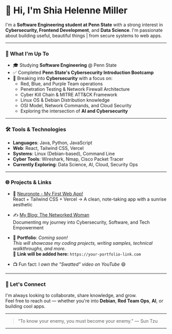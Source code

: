 # 👋 Hi, I'm Shia Helenne Miller

I'm a **Software Engineering student at Penn State** with a strong interest in **Cybersecurity, Frontend Development**, and **Data Science**. I'm passionate about building useful, beautiful things | from secure systems to web apps.

---

### 🌱 What I'm Up To
- 🎓 Studying **Software Engineering** @ Penn State  
- ✅ Completed **Penn State's Cybersecurity Introduction Bootcamp**  
- 🔐 Breaking into **Cybersecurity** with a focus on:
  - Red, Blue, and Purple Team operations
  - Penetration Testing & Network Firewall Architecture
  - Cyber Kill Chain & MITRE ATT&CK Framework
  - Linux OS & Debian Distribution knowledge  
  - OSI Model, Network Commands, and Cloud Security
  - Exploring the intersection of **AI and Cybersecurity**

---

### 🛠 Tools & Technologies
- **Languages**: Java, Python, JavaScript  
- **Web**: React, Tailwind CSS, Vercel  
- **Systems**: Linux (Debian-based), Command Line  
- **Cyber Tools**: Wireshark, Nmap, Cisco Packet Tracer  
- **Currently Exploring**: Data Science, AI, Cloud, Security Ops

---

### 🌐 Projects & Links
- 🧠 [Neuronote - My First Web App!](https://neuronote.vercel.app)  
  React + Tailwind CSS + Vercel → A clean, note-taking app with a sunrise aesthetic

- ✍️ [My Blog: The Networked Woman](https://thenetworkedwoman.blogspot.com/)  
  Documenting my journey into Cybersecurity, Software, and Tech Empowerment

- 📁 **Portfolio**: *Coming soon!*  
  _This will showcase my coding projects, writing samples, technical walkthroughs, and more._  
  🔗 **Link will be added here:** `https://your-portfolio-link.com`

- 📺 Fun fact: I *own the "Swatted" video on YouTube* 😄

---

### 💬 Let's Connect
I'm always looking to collaborate, share knowledge, and grow.  
Feel free to reach out — whether you're into **Debian**, **Red Team Ops**, **AI**, or building cool apps.

---

> “To know your enemy, you must become your enemy.” — Sun Tzu

---
